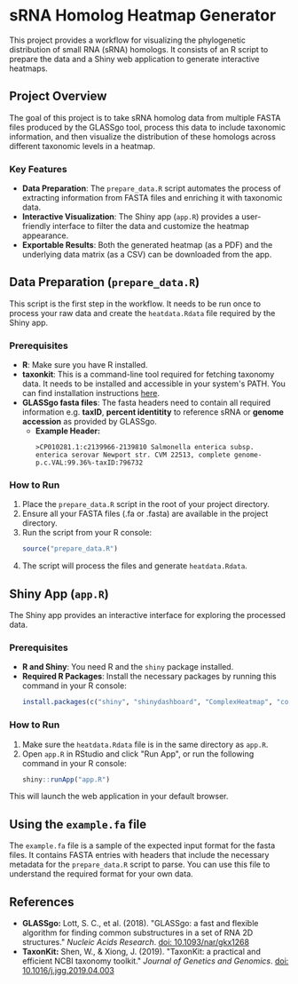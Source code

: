 # sRNA Homolog Heatmap Generator

This project provides a workflow for visualizing the phylogenetic distribution of small RNA (sRNA) homologs. It consists of an R script to prepare the data and a Shiny web application to generate interactive heatmaps.

## Project Overview

The goal of this project is to take sRNA homolog data from multiple FASTA files produced by the GLASSgo tool, process this data to include taxonomic information, and then visualize the distribution of these homologs across different taxonomic levels in a heatmap.

### Key Features

* **Data Preparation**: The `prepare_data.R` script automates the process of extracting information from FASTA files and enriching it with taxonomic data.
* **Interactive Visualization**: The Shiny app (`app.R`) provides a user-friendly interface to filter the data and customize the heatmap appearance.
* **Exportable Results**: Both the generated heatmap (as a PDF) and the underlying data matrix (as a CSV) can be downloaded from the app.


## Data Preparation (`prepare_data.R`)

This script is the first step in the workflow. It needs to be run once to process your raw data and create the `heatdata.Rdata` file required by the Shiny app.

### Prerequisites

* **R**: Make sure you have R installed.
* **taxonkit**: This is a command-line tool required for fetching taxonomy data. It needs to be installed and accessible in your system's PATH. You can find installation instructions [here](https://bioinf.shenwei.me/taxonkit/usage/).
* **GLASSgo fasta files**: The fasta headers need to contain all required information e.g. **taxID**, **percent identitity** to reference sRNA or **genome accession** as provided by GLASSgo.
    * **Example Header:**
        ```
        >CP010281.1:c2139966-2139810 Salmonella enterica subsp. enterica serovar Newport str. CVM 22513, complete genome-p.c.VAL:99.36%-taxID:796732
        ```

### How to Run

1.  Place the `prepare_data.R` script in the root of your project directory.
2.  Ensure all your FASTA files (.fa or .fasta) are available in the project directory.
3.  Run the script from your R console:
    ```R
    source("prepare_data.R")
    ```
4.  The script will process the files and generate `heatdata.Rdata`.

## Shiny App (`app.R`)

The Shiny app provides an interactive interface for exploring the processed data.

### Prerequisites

* **R and Shiny**: You need R and the `shiny` package installed.
* **Required R Packages**: Install the necessary packages by running this command in your R console:
    ```R
    install.packages(c("shiny", "shinydashboard", "ComplexHeatmap", "colourpicker", "circlize"))
    ```

### How to Run

1.  Make sure the `heatdata.Rdata` file is in the same directory as `app.R`.
2.  Open `app.R` in RStudio and click "Run App", or run the following command in your R console:
    ```R
    shiny::runApp("app.R")
    ```
This will launch the web application in your default browser.

## Using the `example.fa` file

The `example.fa` file is a sample of the expected input format for the fasta files. It contains FASTA entries with headers that include the necessary metadata for the `prepare_data.R` script to parse. You can use this file to understand the required format for your own data.

## References

* **GLASSgo:** Lott, S. C., et al. (2018). "GLASSgo: a fast and flexible algorithm for finding common substructures in a set of RNA 2D structures." *Nucleic Acids Research*. [doi: 10.1093/nar/gkx1268](https://doi.org/10.1093/nar/gkx1268)
* **TaxonKit:** Shen, W., & Xiong, J. (2019). "TaxonKit: a practical and efficient NCBI taxonomy toolkit." *Journal of Genetics and Genomics*. [doi: 10.1016/j.jgg.2019.04.003](https://doi.org/10.1016/j.jgg.2019.04.003)
